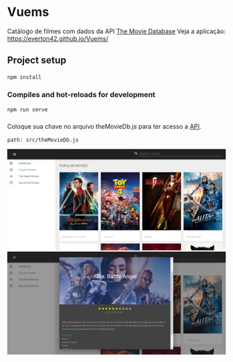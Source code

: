 # Vuems
Catálogo de filmes com dados da API [The Movie Database](https://www.themoviedb.org/)
Veja a aplicação: https://everton42.github.io/Vuems/
## Project setup
```
npm install
```

### Compiles and hot-reloads for development
```
npm run serve
```
###

Coloque sua chave no arquivo theMovieDb.js para ter acesso a [API](https://www.themoviedb.org/).

    path: src/theMovieDb.js
    
![Screenshot](popular.PNG)
![Screenshot2](moviedatails.PNG)
